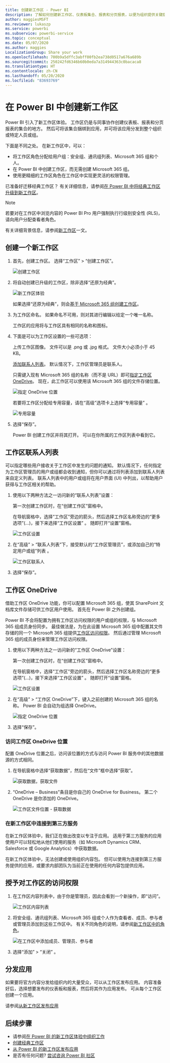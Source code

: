 ```yaml
---
title: 创建新工作区 - Power BI
description: 了解如何创建新工作区、仪表板集合、报表和分页报表，以便为组织提供关键指标。
author: maggiesMSFT
ms.reviewer: lukaszp
ms.service: powerbi
ms.subservice: powerbi-service
ms.topic: conceptual
ms.date: 05/07/2020
ms.author: maggies
LocalizationGroup: Share your work
ms.openlocfilehash: 700b9a5dffc3abff00fb2ea738d0517a676a689b
ms.sourcegitcommit: 250242fd6346b60b0eda7a314944363c0bacaca8
ms.translationtype: HT
ms.contentlocale: zh-CN
ms.lasthandoff: 05/20/2020
ms.locfileid: "83693769"
---
```

# <a name="create-the-new-workspaces-in-power-bi"></a>在 Power BI 中创建新工作区

Power BI 引入了新工作区体验。 工作区仍是与同事协作创建仪表板、报表和分页报表的集合的地方。 然后可将该集合捆绑到应用，并可将该应用分发到整个组织或特定人员或组。

下面是不同之处。 在新工作区中，可以：

- 将工作区角色分配给用户组：安全组、通讯组列表、Microsoft 365 组和个人。
- 在 Power BI 中创建工作区，而无需创建 Microsoft 365 组。
- 使用更精细的工作区角色在工作区中实现更灵活的权限管理。

已准备好迁移经典工作区？ 有关详细信息，请参阅[在 Power BI 中将经典工作区升级到新工作区](service-upgrade-workspaces.md)。

> [!NOTE]
> 若要对在工作区中浏览内容的 Power BI Pro 用户强制执行行级别安全性 (RLS)，请向用户分配查看者角色。

有关详细背景信息，请参阅[新工作区](service-new-workspaces.md)一文。

## <a name="create-one-of-the-new-workspaces"></a>创建一个新工作区

1. 首先，创建工作区。 选择“工作区” > “创建工作区”。
   
     ![创建工作区](media/service-create-the-new-workspaces/power-bi-workspace-create.png)

2. 将自动创建已升级的工作区，除非选择“还原为经典”。
   
     ![新工作区体验](media/service-create-the-new-workspaces/power-bi-new-workspace.png)
     
     如果选择“还原为经典”，则会[基于 Microsoft 365 组创建工作区](service-create-workspaces.md)。 

2. 为工作区命名。 如果命名不可用，则对其进行编辑以给定一个唯一名称。
   
     工作区的应用将与工作区具有相同的名称和图标。
   
1. 下面是可以为工作区设置的一些可选项：

    上传工作区图像。 文件可以是 .png 或 .jpg 格式。 文件大小必须小于 45 KB。
    
    [添加联系人列表](#workspace-contact-list)。 默认情况下，工作区管理员是联系人。 
    
    只需键入现有 Microsoft 365 组的名称（而不是 URL）即可[指定工作区 OneDrive](#workspace-onedrive)。 现在，此工作区可以使用该 Microsoft 365 组的文件存储位置。

    ![指定 OneDrive 位置](media/service-create-the-new-workspaces/power-bi-new-workspace-onedrive.png)

    若要将工作区分配给专用容量，请在“高级”选项卡上选择“专用容量”  。
     
    ![专用容量](media/service-create-the-new-workspaces/power-bi-workspace-premium.png)

1. 选择“保存”。

    Power BI 创建工作区并将其打开。 可以在你所属的工作区列表中看到它。 

## <a name="workspace-contact-list"></a>工作区联系人列表

可以指定哪些用户接收关于工作区中发生的问题的通知。 默认情况下，任何指定为工作区管理员的用户或组都会收到通知，但你可以通过将列表添加到联系人列表来自定义列表。 联系人列表中的用户或组将在用户界面 (UI) 中列出，以帮助用户获得与工作区相关的帮助。

1. 使用以下两种方法之一访问新的“联系人列表”设置：

    第一次创建工作区时，在“创建工作区”窗格中。

    在导航窗格中，选择“工作区”旁边的箭头，然后选择工作区名称旁边的“更多选项”(…)，接下来选择“工作区设置”  。 随即打开“设置”窗格。

    ![工作区设置](media/service-create-the-new-workspaces/power-bi-workspace-new-settings.png)

2. 在“高级” > “联系人列表”下，接受默认的“工作区管理员”，或添加自己的“特定用户或组”列表   。 

    ![工作区联系人](media/service-create-the-new-workspaces/power-bi-workspace-contacts.png)

3. 选择“保存”。

## <a name="workspace-onedrive"></a>工作区 OneDrive

借助工作区 OneDrive 功能，你可以配置 Microsoft 365 组，使其 SharePoint 文档库文件存储可供工作区用户使用。 首先在 Power BI 之外创建组。

Power BI 不会将配置为拥有工作区访问权限的用户或组的权限，与 Microsoft 365 组成员身份同步。 最佳做法是，为在此设置 Microsoft 365 组中配置其文件存储的同一个 Microsoft 365 组提供[工作区访问权限](#give-access-to-your-workspace)。 然后通过管理 Microsoft 365 组的成员身份来管理工作区访问权限。

1. 使用以下两种方法之一访问新的“工作区 OneDrive”设置：

    第一次创建工作区时，在“创建工作区”窗格中。

    在导航窗格中，选择“工作区”旁边的箭头，然后选择工作区名称旁边的“更多选项”(…)，接下来选择“工作区设置”  。 随即打开“设置”窗格。

    ![工作区设置](media/service-create-the-new-workspaces/power-bi-workspace-new-settings.png)

2. 在“高级” > “工作区 OneDrive”下，键入之前创建的 Microsoft 365 组的名称。 Power BI 会自动为组选择 OneDrive。

    ![指定 OneDrive 位置](media/service-create-the-new-workspaces/power-bi-new-workspace-onedrive.png)

3. 选择“保存”。

### <a name="access-the-workspace-onedrive-location"></a>访问工作区 OneDrive 位置

配置 OneDrive 位置之后，访问该位置的方式与访问 Power BI 服务中的其他数据源的方式相同。

1. 在导航窗格中选择“获取数据”，然后在“文件”框中选择“获取”。

    ![获取数据，获取文件](media/service-create-the-new-workspaces/power-bi-get-data-files.png)

1.  “OneDrive – Business”条目是你自己的 OneDrive for Business。 第二个 OneDrive 是你添加的 OneDrive。

    ![工作区文件位置 - 获取数据](media/service-create-the-new-workspaces/power-bi-new-workspace-get-data-onedrive.png)

### <a name="connecting-to-third-party-services-in-new-workspaces"></a>在新工作区中连接到第三方服务

在新工作区体验中，我们正在做出改变以专注于应用。 适用于第三方服务的应用使用户可以轻松地从他们使用的服务（如 Microsoft Dynamics CRM、Salesforce 或 Google Analytics）中获取数据。

在新工作区体验中，无法创建或使用组织内容包。 但可以使用为连接到第三方服务提供的应用，或要求内部团队为当前正在使用的任何内容包提供应用。 

## <a name="give-access-to-your-workspace"></a>授予对工作区的访问权限

1. 在工作区内容列表中，由于你是管理员，因此会看到一个新操作，即“访问”。

    ![工作区内容列表](media/service-create-the-new-workspaces/power-bi-workspace-access-icon.png)

1. 将安全组、通讯组列表、Microsoft 365 组或个人作为查看者、成员、参与者或管理员添加到这些工作区中。 有关不同角色的说明，请参阅[新工作区中的角色](service-new-workspaces.md#roles-in-the-new-workspaces)。

    ![在工作区中添加成员、管理员、参与者](media/service-create-the-new-workspaces/power-bi-workspace-add-members.png)

9. 选择“添加” > “关闭” 。


## <a name="distribute-an-app"></a>分发应用

如果要将官方内容分发给组织内的大量受众，可以从工作区发布应用。  内容准备好后，选择想要发布的仪表板和报表，然后将其作为应用发布。 可从每个工作区创建一个应用。

请参阅[从新工作区发布应用](service-create-distribute-apps.md)

## <a name="next-steps"></a>后续步骤
* 请参阅[在 Power BI 的新工作区体验中组织工作](service-new-workspaces.md)
* [创建经典工作区](service-create-workspaces.md)
* [从 Power BI 的新工作区发布应用](service-create-distribute-apps.md)
* 是否有任何问题? [尝试咨询 Power BI 社区](https://community.powerbi.com/)
